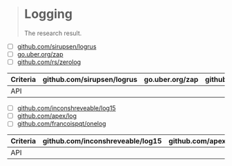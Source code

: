 > # Logging
>
> The research result.

- [ ] [github.com/sirupsen/logrus](https://github.com/Sirupsen/logrus/)
- [ ] [go.uber.org/zap](https://github.com/uber-go/zap/)
- [ ] [github.com/rs/zerolog](https://github.com/rs/zerolog/)

| Criteria | github.com/sirupsen/logrus | go.uber.org/zap | github.com/rs/zerolog |
|:---------|:--------------------------:|:---------------:|:---------------------:|
| API      |                            |                 |                       |

- [ ] [github.com/inconshreveable/log15](https://github.com/inconshreveable/log15/)
- [ ] [github.com/apex/log](https://github.com/apex/log/)
- [ ] [github.com/francoispqt/onelog](https://github.com/francoispqt/onelog/)

| Criteria | github.com/inconshreveable/log15 | github.com/apex/log | github.com/francoispqt/onelog |
|:---------|:--------------------------------:|:-------------------:|:-----------------------------:|
| API      |                                  |                     |                               |
